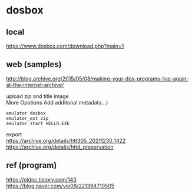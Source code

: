 # dosbox  

## local  
https://www.dosbox.com/download.php?main=1  

## web (samples)  

http://blog.archive.org/2015/05/08/making-your-dos-programs-live-again-at-the-internet-archive/  

upload zip and title image  
More Opotions Add additonal metadata...)  
```
emulator dosbox
emulator_ext zip
emulator_start HELLO.EXE
```

export  
https://archive.org/details/htt305_20211230_1422  
https://archive.org/details/httd_preservation  


## ref (program)  
https://oldpc.tistory.com/143  
https://blog.naver.com/vio08/221394710505  

